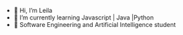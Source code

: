 - 👋 Hi, I’m Leila
- 🌱 I’m currently learning Javascript | Java |Python
- 📖 Software Engineering and Artificial Intelligence student

<!---
leilasvieira/leilasvieira is a ✨ special ✨ repository because its `README.md` (this file) appears on your GitHub profile.
You can click the Preview link to take a look at your changes.
--->
